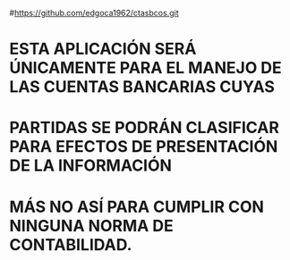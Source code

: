 #https://github.com/edgoca1962/ctasbcos.git

# ESTA APLICACIÓN SERÁ ÚNICAMENTE PARA EL MANEJO DE LAS CUENTAS BANCARIAS CUYAS

# PARTIDAS SE PODRÁN CLASIFICAR PARA EFECTOS DE PRESENTACIÓN DE LA INFORMACIÓN

# MÁS NO ASÍ PARA CUMPLIR CON NINGUNA NORMA DE CONTABILIDAD.
